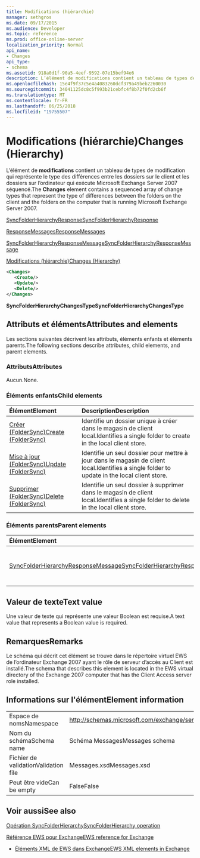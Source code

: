```yaml
---
title: Modifications (hiérarchie)
manager: sethgros
ms.date: 09/17/2015
ms.audience: Developer
ms.topic: reference
ms.prod: office-online-server
localization_priority: Normal
api_name:
- Changes
api_type:
- schema
ms.assetid: 918a0d1f-90a5-4eef-9592-07e15bef94e6
description: L’élément de modifications contient un tableau de types de modification qui représente le type des différences entre les dossiers sur le client et les dossiers sur l’ordinateur qui exécute Microsoft Exchange Server 2007 séquencé.
ms.openlocfilehash: 15e4f9f37c5e4a4083260dcf379a49beb2260030
ms.sourcegitcommit: 34041125dc8c5f993b21cebfc4f8b72f0fd2cb6f
ms.translationtype: MT
ms.contentlocale: fr-FR
ms.lasthandoff: 06/25/2018
ms.locfileid: "19755507"
---
```

# <a name="changes-hierarchy"></a><span data-ttu-id="06bea-103">Modifications (hiérarchie)</span><span class="sxs-lookup"><span data-stu-id="06bea-103">Changes (Hierarchy)</span></span>

<span data-ttu-id="06bea-104">L’élément de **modifications** contient un tableau de types de modification qui représente le type des différences entre les dossiers sur le client et les dossiers sur l’ordinateur qui exécute Microsoft Exchange Server 2007 séquencé.</span><span class="sxs-lookup"><span data-stu-id="06bea-104">The **Changes** element contains a sequenced array of change types that represent the type of differences between the folders on the client and the folders on the computer that is running Microsoft Exchange Server 2007.</span></span> 
  
[<span data-ttu-id="06bea-105">SyncFolderHierarchyResponse</span><span class="sxs-lookup"><span data-stu-id="06bea-105">SyncFolderHierarchyResponse</span></span>](syncfolderhierarchyresponse.md)
  
[<span data-ttu-id="06bea-106">ResponseMessages</span><span class="sxs-lookup"><span data-stu-id="06bea-106">ResponseMessages</span></span>](responsemessages.md)
  
[<span data-ttu-id="06bea-107">SyncFolderHierarchyResponseMessage</span><span class="sxs-lookup"><span data-stu-id="06bea-107">SyncFolderHierarchyResponseMessage</span></span>](syncfolderhierarchyresponsemessage.md)
  
[<span data-ttu-id="06bea-108">Modifications (hiérarchie)</span><span class="sxs-lookup"><span data-stu-id="06bea-108">Changes (Hierarchy)</span></span>](changes-hierarchy.md)
  
```xml
<Changes>
   <Create/>
   <Update/>
   <Delete/>
</Changes>
```

 <span data-ttu-id="06bea-109">**SyncFolderHierarchyChangesType**</span><span class="sxs-lookup"><span data-stu-id="06bea-109">**SyncFolderHierarchyChangesType**</span></span>
## <a name="attributes-and-elements"></a><span data-ttu-id="06bea-110">Attributs et éléments</span><span class="sxs-lookup"><span data-stu-id="06bea-110">Attributes and elements</span></span>

<span data-ttu-id="06bea-111">Les sections suivantes décrivent les attributs, éléments enfants et éléments parents.</span><span class="sxs-lookup"><span data-stu-id="06bea-111">The following sections describe attributes, child elements, and parent elements.</span></span>
  
### <a name="attributes"></a><span data-ttu-id="06bea-112">Attributs</span><span class="sxs-lookup"><span data-stu-id="06bea-112">Attributes</span></span>

<span data-ttu-id="06bea-113">Aucun.</span><span class="sxs-lookup"><span data-stu-id="06bea-113">None.</span></span>
  
### <a name="child-elements"></a><span data-ttu-id="06bea-114">Éléments enfants</span><span class="sxs-lookup"><span data-stu-id="06bea-114">Child elements</span></span>

|<span data-ttu-id="06bea-115">**Élément**</span><span class="sxs-lookup"><span data-stu-id="06bea-115">**Element**</span></span>|<span data-ttu-id="06bea-116">**Description**</span><span class="sxs-lookup"><span data-stu-id="06bea-116">**Description**</span></span>|
|:-----|:-----|
|[<span data-ttu-id="06bea-117">Créer (FolderSync)</span><span class="sxs-lookup"><span data-stu-id="06bea-117">Create (FolderSync)</span></span>](create-foldersync.md) <br/> |<span data-ttu-id="06bea-118">Identifie un dossier unique à créer dans le magasin de client local.</span><span class="sxs-lookup"><span data-stu-id="06bea-118">Identifies a single folder to create in the local client store.</span></span>  <br/> |
|[<span data-ttu-id="06bea-119">Mise à jour (FolderSync)</span><span class="sxs-lookup"><span data-stu-id="06bea-119">Update (FolderSync)</span></span>](update-foldersync.md) <br/> |<span data-ttu-id="06bea-120">Identifie un seul dossier pour mettre à jour dans le magasin de client local.</span><span class="sxs-lookup"><span data-stu-id="06bea-120">Identifies a single folder to update in the local client store.</span></span>  <br/> |
|[<span data-ttu-id="06bea-121">Supprimer (FolderSync)</span><span class="sxs-lookup"><span data-stu-id="06bea-121">Delete (FolderSync)</span></span>](delete-foldersync.md) <br/> |<span data-ttu-id="06bea-122">Identifie un seul dossier à supprimer dans le magasin de client local.</span><span class="sxs-lookup"><span data-stu-id="06bea-122">Identifies a single folder to delete in the local client store.</span></span>  <br/> |
   
### <a name="parent-elements"></a><span data-ttu-id="06bea-123">Éléments parents</span><span class="sxs-lookup"><span data-stu-id="06bea-123">Parent elements</span></span>

|<span data-ttu-id="06bea-124">**Élément**</span><span class="sxs-lookup"><span data-stu-id="06bea-124">**Element**</span></span>|<span data-ttu-id="06bea-125">**Description**</span><span class="sxs-lookup"><span data-stu-id="06bea-125">**Description**</span></span>|
|:-----|:-----|
|[<span data-ttu-id="06bea-126">SyncFolderHierarchyResponseMessage</span><span class="sxs-lookup"><span data-stu-id="06bea-126">SyncFolderHierarchyResponseMessage</span></span>](syncfolderhierarchyresponsemessage.md) <br/> |<span data-ttu-id="06bea-127">Contient l’état et les résultats d’une demande SyncFolderHierarchy.</span><span class="sxs-lookup"><span data-stu-id="06bea-127">Contains the status and result of a SyncFolderHierarchy request.</span></span>  <br/> |
   
## <a name="text-value"></a><span data-ttu-id="06bea-128">Valeur de texte</span><span class="sxs-lookup"><span data-stu-id="06bea-128">Text value</span></span>

<span data-ttu-id="06bea-129">Une valeur de texte qui représente une valeur Boolean est requise.</span><span class="sxs-lookup"><span data-stu-id="06bea-129">A text value that represents a Boolean value is required.</span></span>
  
## <a name="remarks"></a><span data-ttu-id="06bea-130">Remarques</span><span class="sxs-lookup"><span data-stu-id="06bea-130">Remarks</span></span>

<span data-ttu-id="06bea-131">Le schéma qui décrit cet élément se trouve dans le répertoire virtuel EWS de l’ordinateur Exchange 2007 ayant le rôle de serveur d’accès au Client est installé.</span><span class="sxs-lookup"><span data-stu-id="06bea-131">The schema that describes this element is located in the EWS virtual directory of the Exchange 2007 computer that has the Client Access server role installed.</span></span>
  
## <a name="element-information"></a><span data-ttu-id="06bea-132">Informations sur l'élément</span><span class="sxs-lookup"><span data-stu-id="06bea-132">Element information</span></span>

|||
|:-----|:-----|
|<span data-ttu-id="06bea-133">Espace de noms</span><span class="sxs-lookup"><span data-stu-id="06bea-133">Namespace</span></span>  <br/> |http://schemas.microsoft.com/exchange/services/2006/messages  <br/> |
|<span data-ttu-id="06bea-134">Nom du schéma</span><span class="sxs-lookup"><span data-stu-id="06bea-134">Schema name</span></span>  <br/> |<span data-ttu-id="06bea-135">Schéma Messages</span><span class="sxs-lookup"><span data-stu-id="06bea-135">Messages schema</span></span>  <br/> |
|<span data-ttu-id="06bea-136">Fichier de validation</span><span class="sxs-lookup"><span data-stu-id="06bea-136">Validation file</span></span>  <br/> |<span data-ttu-id="06bea-137">Messages.xsd</span><span class="sxs-lookup"><span data-stu-id="06bea-137">Messages.xsd</span></span>  <br/> |
|<span data-ttu-id="06bea-138">Peut être vide</span><span class="sxs-lookup"><span data-stu-id="06bea-138">Can be empty</span></span>  <br/> |<span data-ttu-id="06bea-139">False</span><span class="sxs-lookup"><span data-stu-id="06bea-139">False</span></span>  <br/> |
   
## <a name="see-also"></a><span data-ttu-id="06bea-140">Voir aussi</span><span class="sxs-lookup"><span data-stu-id="06bea-140">See also</span></span>



[<span data-ttu-id="06bea-141">Opération SyncFolderHierarchy</span><span class="sxs-lookup"><span data-stu-id="06bea-141">SyncFolderHierarchy operation</span></span>](syncfolderhierarchy-operation.md)


[<span data-ttu-id="06bea-142">Référence EWS pour Exchange</span><span class="sxs-lookup"><span data-stu-id="06bea-142">EWS reference for Exchange</span></span>](ews-reference-for-exchange.md)
  
- [<span data-ttu-id="06bea-143">Éléments XML de EWS dans Exchange</span><span class="sxs-lookup"><span data-stu-id="06bea-143">EWS XML elements in Exchange</span></span>](ews-xml-elements-in-exchange.md)

